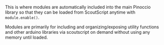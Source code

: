 This is where modules are automatically included into the main Pinoccio library so that they can be loaded from ScoutScript anytime with `module.enable()`.

Modules are primarily for including and organizing/exposing utility functions and other arduino libraries via scoutscript on demand without using any memory until loaded.